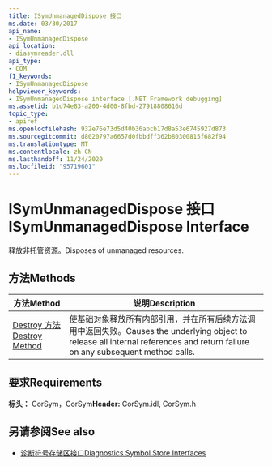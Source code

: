 ```yaml
---
title: ISymUnmanagedDispose 接口
ms.date: 03/30/2017
api_name:
- ISymUnmanagedDispose
api_location:
- diasymreader.dll
api_type:
- COM
f1_keywords:
- ISymUnmanagedDispose
helpviewer_keywords:
- ISymUnmanagedDispose interface [.NET Framework debugging]
ms.assetid: b1d74e83-a200-4d00-8fbd-27918808616d
topic_type:
- apiref
ms.openlocfilehash: 932e76e73d5d40b36abcb17d8a53e6745927d873
ms.sourcegitcommit: d8020797a6657d0fbbdff362b80300815f682f94
ms.translationtype: MT
ms.contentlocale: zh-CN
ms.lasthandoff: 11/24/2020
ms.locfileid: "95719601"
---
```

# <a name="isymunmanageddispose-interface"></a><span data-ttu-id="146fa-102">ISymUnmanagedDispose 接口</span><span class="sxs-lookup"><span data-stu-id="146fa-102">ISymUnmanagedDispose Interface</span></span>

<span data-ttu-id="146fa-103">释放非托管资源。</span><span class="sxs-lookup"><span data-stu-id="146fa-103">Disposes of unmanaged resources.</span></span>  
  
## <a name="methods"></a><span data-ttu-id="146fa-104">方法</span><span class="sxs-lookup"><span data-stu-id="146fa-104">Methods</span></span>  
  
|<span data-ttu-id="146fa-105">方法</span><span class="sxs-lookup"><span data-stu-id="146fa-105">Method</span></span>|<span data-ttu-id="146fa-106">说明</span><span class="sxs-lookup"><span data-stu-id="146fa-106">Description</span></span>|  
|------------|-----------------|  
|[<span data-ttu-id="146fa-107">Destroy 方法</span><span class="sxs-lookup"><span data-stu-id="146fa-107">Destroy Method</span></span>](isymunmanageddispose-destroy-method.md)|<span data-ttu-id="146fa-108">使基础对象释放所有内部引用，并在所有后续方法调用中返回失败。</span><span class="sxs-lookup"><span data-stu-id="146fa-108">Causes the underlying object to release all internal references and return failure on any subsequent method calls.</span></span>|  
  
## <a name="requirements"></a><span data-ttu-id="146fa-109">要求</span><span class="sxs-lookup"><span data-stu-id="146fa-109">Requirements</span></span>  

 <span data-ttu-id="146fa-110">**标头：** CorSym，CorSym</span><span class="sxs-lookup"><span data-stu-id="146fa-110">**Header:** CorSym.idl, CorSym.h</span></span>  
  
## <a name="see-also"></a><span data-ttu-id="146fa-111">另请参阅</span><span class="sxs-lookup"><span data-stu-id="146fa-111">See also</span></span>

- [<span data-ttu-id="146fa-112">诊断符号存储区接口</span><span class="sxs-lookup"><span data-stu-id="146fa-112">Diagnostics Symbol Store Interfaces</span></span>](diagnostics-symbol-store-interfaces.md)
